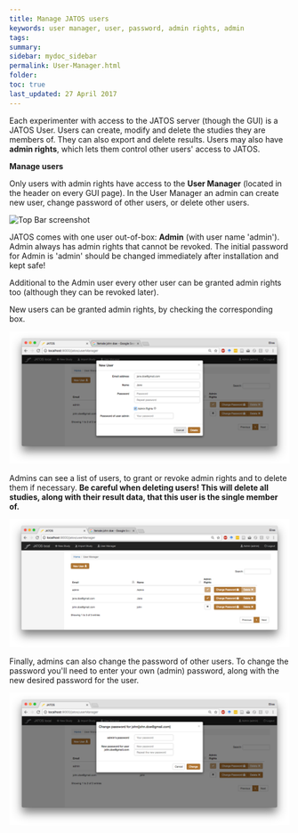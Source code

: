 ```yaml
---
title: Manage JATOS users
keywords: user manager, user, password, admin rights, admin
tags:
summary:
sidebar: mydoc_sidebar
permalink: User-Manager.html
folder:
toc: true
last_updated: 27 April 2017
---
```


Each experimenter with access to the JATOS server (though the GUI) is a JATOS User. Users can create, modify and delete the studies they are members of.
They can also export and delete results. Users may also have **admin rights**, which lets them control other users' access to JATOS. 

**Manage users**

Only users with admin rights have access to the **User Manager** (located in the header on every GUI page). In the User Manager an admin can create new user, change password of other users, or delete other users. 

![Top Bar screenshot](images/topBar.png)

JATOS comes with one user out-of-box: **Admin** (with user name 'admin'). Admin always has admin rights that cannot be revoked. The initial password for Admin is 'admin' should be changed immediately after installation and kept safe!

Additional to the Admin user every other user can be granted admin rights too (although they can be revoked later).

New users can be granted admin rights, by checking the corresponding box. 

![New User screenshot](images/user_manager_new_user.png)

Admins can see a list of users, to grant or revoke admin rights and to delete them if necessary. **Be careful when deleting users! 
This will delete all studies, along with their result data, that this user is the single member of.**

![User manager screenshot](images/user_manager2.png)

Finally, admins can also change the password of other users. To change the password you'll need to enter your own (admin) password, along with the new desired password for the user.   

![Change Password screenshot](images/user_manager_change_pw.png)
